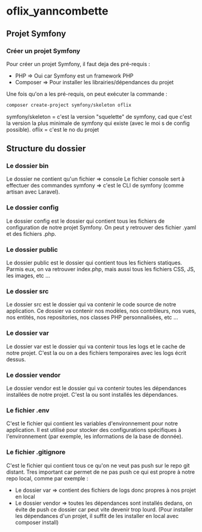 # oflix_yanncombette

## Projet Symfony

### Créer un projet Symfony
Pour créer un projet Symfony, il faut deja des pré-requis :
- PHP => Oui car Symfony est un framework PHP
- Composer => Pour installer les librairies/dépendances du projet

Une fois qu'on a les pré-requis, on peut exécuter la commande :
```bash
composer create-project symfony/skeleton oflix
```
symfony/skeleton = c'est la version "squelette" de symfony, cad que c'est la version la plus minimale de symfony qui existe (avec le moi s de config possible).
oflix = c'est le no du projet

## Structure du dossier
### Le dossier bin
Le dossier ne contient qu'un fichier => console
Le fichier console sert à effectuer des commandes symfony => c'est le CLI de symfony (comme artisan avec Laravel).
### Le dossier config
Le dossier config est le dossier qui contient tous les fichiers de configuration de notre projet Symfony. On peut y retrouver des fichier .yaml et des fichiers .php.
### Le dossier public
Le dossier public est le dossier qui contient tous les fichiers statiques. Parmis eux, on va retrouver index.php, mais aussi tous les fichiers CSS, JS, les images, etc ...
### Le dossier src
Le dossier src est le dossier qui va contenir le code source de notre application.
Ce dossier va contenir nos modèles, nos contrôleurs, nos vues, nos entités, nos repositories, nos classes PHP personnalisées, etc ...
### Le dossier var
Le dossier var est le dossier qui va contenir tous les logs et le cache de notre projet. C'est la ou on a des fichiers temporaires avec les logs écrit dessus.
### Le dossier vendor
Le dossier vendor est le dossier qui va contenir toutes les dépendances installées de notre projet. C'est la ou sont installés les dépendances.
### Le fichier .env
C'est le fichier qui contient les variables d'environnement pour notre application. Il est utilisé pour stocker des configurations spécifiques à l'environnement (par exemple, les informations de la base de donnée).
### Le fichier .gitignore
C'est le fichier qui contient tous ce qu'on ne veut pas push sur le repo git distant. Tres important car permet de ne pas push ce qui est propre à notre repo local, comme par exemple :
- Le dossier var => contient des fichiers de logs donc propres à nos projet en local
- Le dossier vendor => toutes les dépendances sont installés dedans, on évite de push ce dossier car peut vite devenir trop lourd. (Pour installer les dépendances d'un projet, il suffit de les installer en local avec composer install)